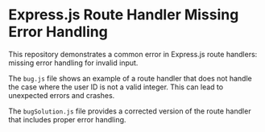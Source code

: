 # Express.js Route Handler Missing Error Handling

This repository demonstrates a common error in Express.js route handlers:  missing error handling for invalid input.

The `bug.js` file shows an example of a route handler that does not handle the case where the user ID is not a valid integer. This can lead to unexpected errors and crashes.

The `bugSolution.js` file provides a corrected version of the route handler that includes proper error handling.